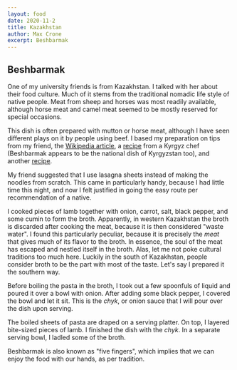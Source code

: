 ```yaml
---
layout: food
date: 2020-11-2
title: Kazakhstan
author: Max Crone
excerpt: Beshbarmak
---
```


## Beshbarmak

One of my university friends is from Kazakhstan. I talked with her about their food culture. Much of it stems from the traditional nomadic life style of native people. Meat from sheep and horses was most readily available, although horse meat and camel meat seemed to be mostly reserved for special occasions.

This dish is often prepared with mutton or horse meat, although I have seen different plays on it by people using beef.  I based my preparation on tips from my friend, the [Wikipedia article](https://en.wikipedia.org/wiki/Beshbarmak), a [recipe](https://ingmar.app/blog/recipe-the-national-dish-of-kyrgyzstan-besh-barmak/) from a Kyrgyz chef (Beshbarmak appears to be the national dish of Kyrgyzstan too), and another [recipe](https://arbuz.com/recipes/beshbarmak/).

My friend suggested that I use lasagna sheets instead of making the noodles from scratch. This came in particularly handy, because I had little time this night, and now I felt justified in going the easy route per recommendation of a native.

I cooked pieces of lamb together with onion, carrot, salt, black pepper, and some cumin to form the broth. Apparently, in western Kazakhstan the broth is discarded after cooking the meat, because it is then considered "waste water". I found this particularly peculiar, because it is precisely the *meat* that gives much of its flavor to the broth. In essence, the soul of the meat has escaped and nestled itself in the broth. Alas, let me not poke cultural traditions too much here. Luckily in the south of Kazakhstan, people consider broth to be the part with most of the taste. Let's say I prepared it the southern way.

Before boiling the pasta in the broth, I took out a few spoonfuls of liquid and poured it over a bowl with onion. After adding some black pepper, I covered the bowl and let it sit. This is the *chyk*, or onion sauce that I will pour over the dish upon serving.

The boiled sheets of pasta are draped on a serving platter. On top, I layered bite-sized pieces of lamb. I finished the dish with the *chyk*. In a separate serving bowl, I ladled some of the broth.

Beshbarmak is also known as "five fingers", which implies that we can enjoy the food with our hands, as per tradition.
